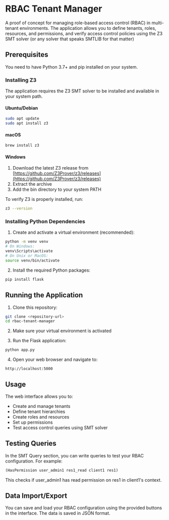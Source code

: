 # RBAC Tenant Manager

A proof of concept for managing role-based access control (RBAC) in multi-tenant environments. The application allows you to define tenants, roles, resources, and permissions, and verify access control policies using the Z3 SMT solver (or any solver that speaks SMTLIB for that matter)

## Prerequisites

You need to have Python 3.7+ and pip installed on your system.

### Installing Z3

The application requires the Z3 SMT solver to be installed and available in your system path.

#### Ubuntu/Debian
```bash
sudo apt update
sudo apt install z3
```

#### macOS
```bash
brew install z3
```

#### Windows
1. Download the latest Z3 release from [https://github.com/Z3Prover/z3/releases](https://github.com/Z3Prover/z3/releases)
2. Extract the archive
3. Add the bin directory to your system PATH

To verify Z3 is properly installed, run:
```bash
z3 --version
```

### Installing Python Dependencies

1. Create and activate a virtual environment (recommended):
```bash
python -m venv venv
# On Windows:
venv\Scripts\activate
# On Unix or MacOS:
source venv/bin/activate
```

2. Install the required Python packages:
```bash
pip install flask
```

## Running the Application

1. Clone this repository:
```bash
git clone <repository-url>
cd rbac-tenant-manager
```

2. Make sure your virtual environment is activated

3. Run the Flask application:
```bash
python app.py
```

4. Open your web browser and navigate to:
```
http://localhost:5000
```

## Usage

The web interface allows you to:
- Create and manage tenants
- Define tenant hierarchies
- Create roles and resources
- Set up permissions
- Test access control queries using SMT solver

## Testing Queries

In the SMT Query section, you can write queries to test your RBAC configuration. For example:

```scheme
(HasPermission user_admin1 res1_read client1 res1)
```

This checks if user_admin1 has read permission on res1 in client1's context.

## Data Import/Export

You can save and load your RBAC configuration using the provided buttons in the interface. The data is saved in JSON format.
